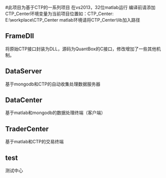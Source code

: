﻿#此项目为基于CTP的一系列项目
在vs2013，32位matlab运行
编译前请添加CTP_Center环境变量为当前项目位置如：CTP_Center: E:\workplace\CTP_Center
matlab环境请将CTP_Center\lib加入路径

## FrameDll
将原始CTP接口封装为DLL，源码为QuantBox的C接口，修改增加了一些其他机制。

## DataServer
基于mongodb和CTP的自动收集处理数据服务器

## DataCenter
基于matlab和mongodb的数据处理终端（客户端）

## TraderCenter
基于matlab和CTP的交易终端

## test
测试中心